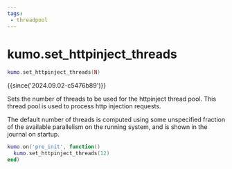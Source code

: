 ```yaml
---
tags:
 - threadpool
---
```


# kumo.set_httpinject_threads

```lua
kumo.set_httpinject_threads(N)
```

{{since('2024.09.02-c5476b89')}}

Sets the number of threads to be used for the httpinject thread pool.
This thread pool is used to process http injection requests.

The default number of threads is computed using some unspecified fraction of
the available parallelism on the running system, and is shown in the journal on
startup.

```lua
kumo.on('pre_init', function()
  kumo.set_httpinject_threads(12)
end)
```

